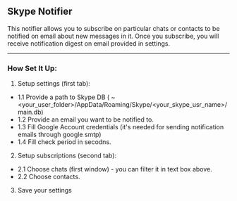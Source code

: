 ## Skype Notifier

This notifier allows you to subscribe on particular chats or contacts to be notified on email about new messages in it. Once you subscribe, you will receive notification digest on email provided in settings. 
***
### How Set It Up:
1. Setup settings (first tab):
 * 1.1 Provide a path to Skype DB ( ~<your_user_folder>/AppData/Roaming/Skype/<your_skype_usr_name>/main.db)
 * 1.2 Provide an email you want to be notified to. 
 * 1.3 Fill Google Account credentials (it's needed for sending notification emails through google smtp)
 * 1.4 Fill check period in secodns.
2. Setup subscriptions (second tab):
 * 2.1 Choose chats (first window) - you can filter it in text box above.
 * 2.2 Choose contacts.
3. Save your settings
